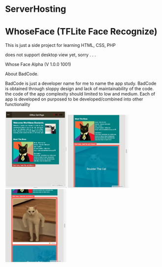 # ServerHosting
# WhoseFace (TFLite Face Recognize)

This is just a side project for learning HTML, CSS, PHP

does not support desktop view yet, sorry . . .

Whose Face Alpha (V 1.0.0 1001)

About BadCode.

BadCode is just a developer name for me to name the app study.
BadCode is obtained through sloppy design and lack of maintainability of the code.
the code of the app complexity should limited to low and medium.
Each of app is developed on purposed to be developed/combined into other functionality


<body>
  <img src="Screen Shot 2021-05-10 at 17.32.54.png" width="200">
<img src="Screen Shot 2021-05-10 at 17.33.12.png" width="200">
  <img src="Screen Shot 2021-05-10 at 17.35.10.png" width="200">
  </body>
